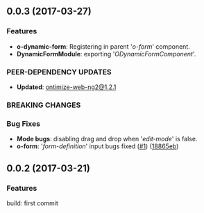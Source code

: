 ## 0.0.3 (2017-03-27)

### Features
* **o-dynamic-form**: Registering in parent '*o-form*' component.
* **DynamicFormModule**: exporting '*ODynamicFormComponent*'.

### PEER-DEPENDENCY UPDATES ###
* **Updated**:   ontimize-web-ng2@1.2.1

### BREAKING CHANGES

### Bug Fixes
* **Mode bugs**: disabling drag and drop when '*edit-mode*' is false.
* **o-form**: '*form-definition*' input bugs fixed ([#1](https://github.com/OntimizeWeb/ontimize-web-ng2/issues/1)) ([18865eb](https://github.com/OntimizeWeb/ontimize-web-ng2/commit/18865eb))



## 0.0.2 (2017-03-21)

### Features

build: first commit



